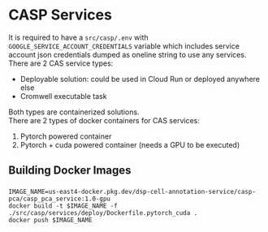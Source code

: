 # CASP Services
It is required to have a `src/casp/.env` with `GOOGLE_SERVICE_ACCOUNT_CREDENTIALS` variable which includes service account json credentials dumped as oneline string to use any services.
There are 2 CAS service types:
* Deployable solution: could be used in Cloud Run or deployed anywhere else
* Cromwell executable task

Both types are containerized solutions. \
There are 2 types of docker containers for CAS services:
1. Pytorch powered container
2. Pytorch + cuda powered container (needs a GPU to be executed)

## Building Docker Images
### 
```
IMAGE_NAME=us-east4-docker.pkg.dev/dsp-cell-annotation-service/casp-pca/casp_pca_service:1.0-gpu
docker build -t $IMAGE_NAME -f ./src/casp/services/deploy/Dockerfile.pytorch_cuda .
docker push $IMAGE_NAME
```


